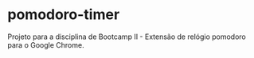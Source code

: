 # pomodoro-timer
Projeto para a disciplina de Bootcamp II - Extensão de relógio pomodoro para o Google Chrome.
